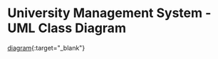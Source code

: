 # University Management System - UML Class Diagram
[diagram](https://viewer.diagrams.net/?highlight=0000ff&edit=_blank&layers=1&nav=1&title=UMS.svg#R7Vtdc9o4FP01PCaD5Q%2FgsUDazjTtZjbZSfOoYAGayhaVRYD%2B%2BpVtydgSxIYYm501L7GuJVm%2B9x6dI1np2ZNg%2B4XB1fI79RHpgb6%2F7dnTHgBW3x6KP7Fll1pcZ5AaFgz7stLe8Ij%2FINVSWtfYR1GhIqeUcLwqGmc0DNGMF2yQMbopVptTUnzqCi6QYXicQWJan7HPl6l1CAZ7%2B1eEF0v1ZMsbpXcCqCrLN4mW0KebnMm%2B69kTRilPr4LtBJHYecovabvPR%2B5mA2Mo5FUaPHu%2Fn1fP316%2BBU%2F0q%2FuDUvYEb2Qvb5Cs5Qv%2FE%2BI3xCLMd3LYfKd8EW1wQGAoSuM5DfmjvGOJMiR4EYrrmRgMYsIg%2BuBYuPGTvMHpSlhnS0z8e7ij63jIEYezX6o0XlKG%2F4huIZF9ituMy4wAXqHGY9xSmPvCylAk6jwoP1ia6TvcFirew4hLw4wSAlcRfs1eI4BsgcMx5ZwGspJ0kHgdtD3qeSuLpwACogHiTLivLxvYlsyWnSrLlNjsM8rypG2ZyybbkYksk3iRdb2Ps7iQoT4h7LYRdiPYBCeBjjijv7LUj300x4RMKKEiytOQJpVU9Ama8wOxD7Dvk6SzFZzhcPEU58L0xtpb7pOGU3tv%2BVt6ITYxyiGHaZTikBD4isgDFTmKadw%2FS%2BuOVxSHPHGVO%2B6508TC%2BISG4iUgTmKFRPQ3KM6AaoE9Dhoz2jK6IlUrBXd4odi6RmwnBEZRh%2Baa0OwWwQxaB%2FOgA%2FMHwOxeNZgtUB5ctqTB61o8ebxZYo4ehc%2FjOxshyGKY8YAcCHYP2P3kp0KSet9x6wEJGGkoGQ0NR4IDflRgqt%2BRFSgPhf6nWDLusZBznnhxtvspkzYpvMSFW1cVp9v8zelOlbaY%2F1R9iOtcK1HaN4oLqk06MuQb0lRzvxg9XbMZKmcDMfku0LucBg7HMxcv90C8lI0hIlLorTjeQ0GUT3iI0Z1TSHq6AC0P0veUrfIiV%2BvIsbWObK2j1BFGR0lOZa%2F9gTRzasSrjstj%2BK0Br85Ak6iO0zJeTRlzJl6t8%2FC6x%2BhLHqKXxqvlVQWs0yZgHcsq5kv%2FXMBqHYGBe%2Bs2C1nPyLS%2F5nMsotQp5poU87A4uTgHJpdmJbM1LJ9dOs1cApmrFc2KqOom4ZuYAi9Kw7psbp2GQQU9c1Eabkk2g6q6ObeV2wINe%2FpmxOhcGgYGDTdKwsCUe1MkAscDJB%2FYEXENRNy%2FMh4G3d7VR3gYXPfmlT26EA9bw0vzsKUhxTVd2SgPO%2BaHuhN5WC1rT%2BDTc7e8auThysvhNNdaWw5r9GnriVCVh4GjJZ6aIRviYQcYeXYXrAjdoW45PD0w6XxOfsK%2BYNDHon%2BNkOog7aH%2BwanitH4x1nYqLAo61i7B2NWytlNBk525em56E1ttSrbG2hW2mS760ekUtq%2BRtRWLlLJ2mmttsXZ2Fi3bbTl39awlXtOrZ8cU2ukWNutIuyXS9mz1GUPmxNCci0ZNkrZbYQXRkXYJxE4h7UPRvdiZL1ORPTA6R1FEuymgpSnAG%2FavbQqo8E29mwJKQHa1U4D5GdsILmcYhoskJqcdFSuDS07mj2oS854Hipqqf2Bd1KSYdyvsZr4r5nsVBXZrcng0uAXFGcuytLmoqiIe2OV9HRHFwoFwl6sm4f3OsL3bgfYoyYfHRucNirtsan19%2FG3KHiEu0nHXquvVsr%2FRXd%2BqaVrl8OGRcwLN5POgX4wyOPeMkucVl3fZdkxDyzuvto%2FwuZ2Dl%2Fy9%2F%2FhZuGM7ak0dXi3m2fln4bTN%2F2yATeWZqQ9VqHIaAm15MbtKFw2ZEEyke07RmcoNrjmN0rWClcnQC2jzATjs6ZKdQv1Ycm3iwjM3Xf8nrnfUEaP6XS%2BK%2B3%2BvTEGy%2FydV%2B%2B5f){:target="_blank"}